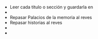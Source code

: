 - Leer cada titulo o sección y guardarla en
-
- Repasar Palacios de la memoria al reves
- Repasar historias al reves
-
-